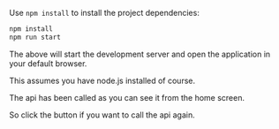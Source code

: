 

Use `npm install` to install the project dependencies:

```bash
npm install
npm run start
```
The above will start the development server and open the application in your default browser.

This assumes you have node.js installed of course.

The api has been called as you can see it from the home screen.

So click the button if you want to call the api again.